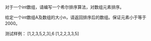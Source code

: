 对于一个int数组，请编写一个希尔排序算法，对数组元素排序。

给定一个int数组A及数组的大小n，请返回排序后的数组。保证元素小于等于2000。

测试样例：
[1,2,3,5,2,3],6
[1,2,2,3,3,5]